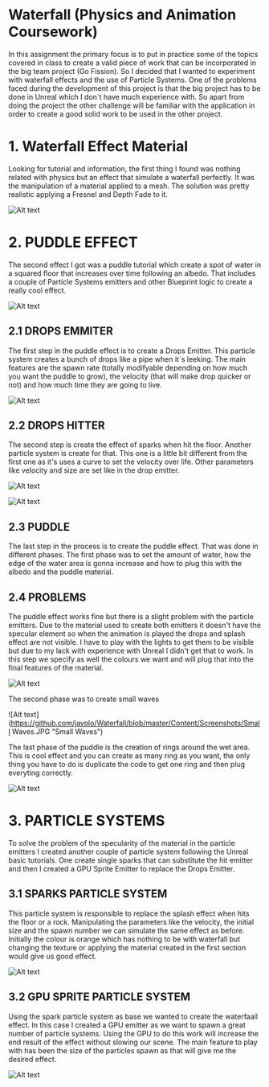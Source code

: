# Waterfall (Physics and Animation Coursework)

In this assignment the primary focus is to put in practice some of the topics covered in class to create 
a valid piece of work that can be incorporated in the big team project (Go Fission). So I decided that I 
wanted to  experiment with waterfall effects and the use of Particle Systems. One of the problems faced 
during the development of this project is that the big project has to be done in Unreal which I don´t have
much  experience with. So apart from doing the project the other challenge will be familiar with the 
application in order to create a good solid work to be used in the other project.

# 1. Waterfall Effect Material

Looking for tutorial and information, the first thing I found was nothing related with physics but an 
effect that simulate a waterfall perfectly. It was the manipulation of a material applied to a mesh. 
The solution was pretty realistic applying a Fresnel and Depth Fade to it.

![Alt text](https://github.com/javolo/Waterfall/blob/master/Content/Screenshots/WaterfallMaterial.JPG "Waterfall Material")

# 2. PUDDLE EFFECT

The second effect I got was a puddle tutorial which create a spot of water in a squared floor that increases
over time following an albedo. That includes a couple of Particle Systems emitters and other Blueprint logic 
to create a really cool effect. 

![Alt text](https://github.com/javolo/Waterfall/blob/master/Content/Screenshots/Puddle.JPG "Puddle")

## 2.1 DROPS EMMITER

The first step in the puddle effect is to create a Drops Emitter. This particle system creates a bunch of drops
like a pipe when it´s leeking. The main features are the spawn rate (totally modifyable depending on how much
you want the puddle to grow), the velocity (that will make drop quicker or not) and how much time they are going
to live.

![Alt text](https://github.com/javolo/Waterfall/blob/master/Content/Screenshots/DropsEmitter.JPG "Drop Particles")

## 2.2 DROPS HITTER

The second step is create the effect of sparks when hit the floor. Another particle system is create for that.
This one is a little bit different from the first one as it's uses a curve to set the velocity over life. Other
parameters like velocity and size are set like in the drop emitter.

![Alt text](https://github.com/javolo/Waterfall/blob/master/Content/Screenshots/VelOverLife.JPG "Vel. Over Life")

![Alt text](https://github.com/javolo/Waterfall/blob/master/Content/Screenshots/DropsHitter.JPG "Hit Particles")

## 2.3 PUDDLE

The last step in the process is to create the puddle effect. That was done in different phases. The first phase 
was to set the amount of water, how the edge of the water area is gonna increase and how to plug this with the 
albedo and the puddle material.

## 2.4 PROBLEMS

The puddle effect works fine but there is a slight problem with the particle emitters. Due to the material used to 
create both emitters it doesn't have the specular element so when the animation is played the drops and splash 
effect are not visible. I have to play with the lights to get them to be visible but due to my lack with experience
with Unreal I didn't get that to work. In this step we specify as well the colours we want and will plug that into
the final features of the material.

![Alt text](https://github.com/javolo/Waterfall/blob/master/Content/Screenshots/PuddleSet.JPG "Set Puddle")

The second phase was to create small waves

![Alt text](https://github.com/javolo/Waterfall/blob/master/Content/Screenshots/Small Waves.JPG "Small Waves")

The last phase of the puddle is the creation of rings around the wet area. This is cool effect and you can create
as many ring as you want, the only thing you have to do is duplicate the code to get one ring and then plug everyting
correctly.

![Alt text](https://github.com/javolo/Waterfall/blob/master/Content/Screenshots/Rings.JPG "Small Waves")

# 3. PARTICLE SYSTEMS

To solve the problem of the specularity of the material in the particle emitters I created another couple of particle
system following the Unreal basic tutorials. One create single sparks that can substitute the hit emitter and then I 
created a GPU Sprite Emitter to replace the Drops Emitter. 

## 3.1 SPARKS PARTICLE SYSTEM

This particle system is responsible to replace the splash effect when hits the floor or a rock. Manipulating the
parameters like the velocity, the initial size and the spawn number we can simulate the same effect as before. 
Initially the colour is orange which has nothing to be with waterfall but changing the texture or applying the 
material created in the first section would give us good effect.

![Alt text](https://github.com/javolo/Waterfall/blob/master/Content/Screenshots/Sparks.JPG "Sparks")

## 3.2 GPU SPRITE PARTICLE SYSTEM

Using the spark particle system as base we wanted to create the waterfaall effect. In this case I created a GPU 
emitter as we want to spawn a great number of particle systems. Using the GPU to do this work will increase the 
end result of the effect without slowing our scene. The main feature to play with has been the size of the 
particles spawn as that will give me the desired effect.

![Alt text](https://github.com/javolo/Waterfall/blob/master/Content/Screenshots/GPUSparks.JPG "GPU Sparks")






